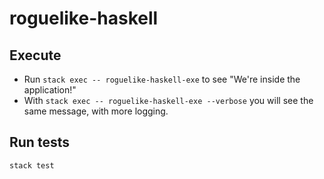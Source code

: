 # roguelike-haskell

## Execute  

* Run `stack exec -- roguelike-haskell-exe` to see "We're inside the application!"
* With `stack exec -- roguelike-haskell-exe --verbose` you will see the same message, with more logging.

## Run tests

`stack test`
